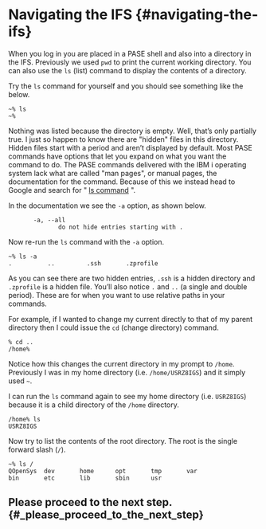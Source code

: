 # Navigating the IFS {#navigating-the-ifs}

When you log in you are placed in a PASE shell and also into a directory in the IFS. Previously we used `pwd` to print the current working directory. You can also use the `ls` \(list\) command to display the contents of a directory.

Try the `ls` command for yourself and you should see something like the below.

```
~% ls
~%
```

Nothing was listed because the directory is empty. Well, that’s only partially true. I just so happen to know there are "hidden" files in this directory. Hidden files start with a period and aren’t displayed by default. Most PASE commands have options that let you expand on what you want the command to do. The PASE commands delivered with the IBM i operating system lack what are called "man pages", or manual pages, the documentation for the command. Because of this we instead head to Google and search for " [ls command](http://linuxcommand.org/man_pages/ls1.html) ".

In the documentation we see the `-a` option, as shown below.

```
       -a, --all
              do not hide entries starting with .
```

Now re-run the `ls` command with the `-a` option.

```
~% ls -a
.          ..         .ssh       .zprofile
```

As you can see there are two hidden entries, `.ssh` is a hidden directory and `.zprofile` is a hidden file. You’ll also notice `.` and `..` \(a single and double period\). These are for when you want to use relative paths in your commands.

For example, if I wanted to change my current directly to that of my parent directory then I could issue the `cd` \(change directory\) command.

```
% cd ..
/home%
```

Notice how this changes the current directory in my prompt to `/home`. Previously I was in my home directory \(i.e. `/home/USRZ8IGS`\) and it simply used `~`.

I can run the `ls` command again to see my home directory \(i.e. `USRZ8IGS`\) because it is a child directory of the `/home` directory.

```
/home% ls
USRZ8IGS
```

Now try to list the contents of the root directory. The root is the single forward slash \(`/`\).

```
~% ls /
QOpenSys  dev       home      opt       tmp       var
bin       etc       lib       sbin      usr
```

## Please proceed to the next step. {#_please_proceed_to_the_next_step}



